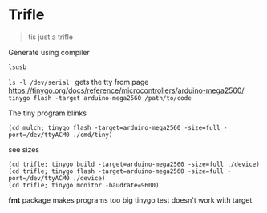 # Trifle

> tis just a trifle

Generate using compiler

`lsusb`

`ls -l /dev/serial `
gets the tty
from page
https://tinygo.org/docs/reference/microcontrollers/arduino-mega2560/
`tinygo flash -target arduino-mega2560 /path/to/code`

The tiny program blinks
```
(cd mulch; tinygo flash -target=arduino-mega2560 -size=full -port=/dev/ttyACM0 ./cmd/tiny)
```

see sizes
```
(cd trifle; tinygo build -target=arduino-mega2560 -size=full ./device)
(cd trifle; tinygo flash -target=arduino-mega2560 -size=full -port=/dev/ttyACM0 ./device)
(cd trifle; tinygo monitor -baudrate=9600)
```


**fmt** package makes programs too big
tinygo test doesn't work with target